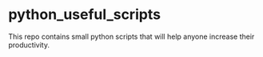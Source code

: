 # python_useful_scripts
This repo contains small python scripts that will help anyone increase their productivity.
